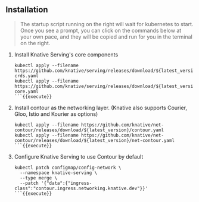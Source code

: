 ## Installation
> The startup script running on the right will wait for kubernetes to start. Once you see a prompt, you can click on the commands below at your own pace, and they will be copied and run for you in the terminal on the right.

1. Install Knative Serving's core components
    ```
    kubectl apply --filename https://github.com/knative/serving/releases/download/${latest_version}/serving-crds.yaml
    kubectl apply --filename https://github.com/knative/serving/releases/download/${latest_version}/serving-core.yaml
    ```{{execute}}
1. Install contour as the networking layer. (Knative also supports Courier, Gloo, Istio and Kourier as options)
    ```
    kubectl apply --filename https://github.com/knative/net-contour/releases/download/${latest_version}/contour.yaml
    kubectl apply --filename https://github.com/knative/net-contour/releases/download/${latest_version}/net-contour.yaml
    ```{{execute}}
1. Configure Knative Serving to use Contour by default
    ```
    kubectl patch configmap/config-network \
      --namespace knative-serving \
      --type merge \
      --patch '{"data":{"ingress-class":"contour.ingress.networking.knative.dev"}}'
    ```{{execute}}
